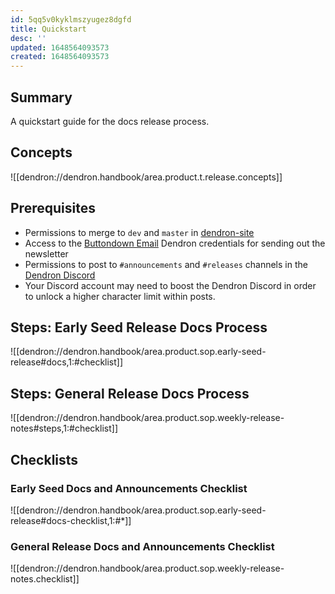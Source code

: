 ```yaml
---
id: 5qq5v0kyklmszyugez8dgfd
title: Quickstart
desc: ''
updated: 1648564093573
created: 1648564093573
---
```


## Summary

A quickstart guide for the docs release process.

## Concepts

![[dendron://dendron.handbook/area.product.t.release.concepts]]

## Prerequisites

- Permissions to merge to `dev` and `master` in [dendron-site](https://github.com/dendronhq/dendron-site)
- Access to the [Buttondown Email](https://buttondown.email/) Dendron credentials for sending out the newsletter
- Permissions to post to `#announcements` and `#releases` channels in the [Dendron Discord](https://link.dendron.so/discord)
- Your Discord account may need to boost the Dendron Discord in order to unlock a higher character limit within posts.

## Steps: Early Seed Release Docs Process

![[dendron://dendron.handbook/area.product.sop.early-seed-release#docs,1:#checklist]]

## Steps: General Release Docs Process

![[dendron://dendron.handbook/area.product.sop.weekly-release-notes#steps,1:#checklist]]

## Checklists

### Early Seed Docs and Announcements Checklist

![[dendron://dendron.handbook/area.product.sop.early-seed-release#docs-checklist,1:#*]]

### General Release Docs and Announcements Checklist

![[dendron://dendron.handbook/area.product.sop.weekly-release-notes.checklist]]

